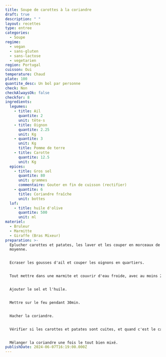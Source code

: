 ```yaml
---
title: Soupe de carottes à la coriandre
draft: true
description: " "
layout: recettes
type: entree
categories:
  - Soupe
regime:
  - vegan
  - sans-gluten
  - sans-lactose
  - vegetarien
region: Portugal
cuisson: Oui
temperature: Chaud
plate: 100
quantite_desc: Un bol par personne
check: Non
checkAlwaysOk: false
checkfor: 8
ingredients:
  legumes:
    - title: Ail
      quantite: 2
      unit: tête·s
    - title: Oignon
      quantite: 2.25
      unit: Kg
    - quantite: 3
      unit: Kg
      title: Pomme de terre
    - title: Carotte
      quantite: 12.5
      unit: Kg
  epices:
    - title: Gros sel
      quantite: 80
      unit: grammes
      commentaire: Gouter en fin de cuisson (rectifier)
    - quantite: 6
      title: Coriandre fraîche
      unit: bottes
  lof:
    - title: huile d'olive
      quantite: 500
      unit: ml
materiel:
  - Bruleur
  - Marmitte
  - Giraffe (Bras Mixeur)
preparation: >-
  Eplucher carottes et patates, les laver et les couper en morceaux de taille
  moyenne.


  Ecraser les gousses d'ail et couper les oignons en quartiers.


  Tout mettre dans une marmite et couvrir d'eau froide, avec au moins 2cm d'eau au dessus.


  Ajouter le sel et l'huile.


  Mettre sur le feu pendant 30min.


  Hacher la coriandre.


  Vérifier si les carottes et patates sont cuites, et quand c'est le cas tout mixer en rajoutant un filet d'huile d'olive. Ajouter un peu d'eau pendant le mixage si nécessaire pour avoir une consistance de soupe veloutée


  Mélanger la coriandre une fois le tout bien mixé.
publishDate: 2024-06-07T16:19:00.000Z
---
```

